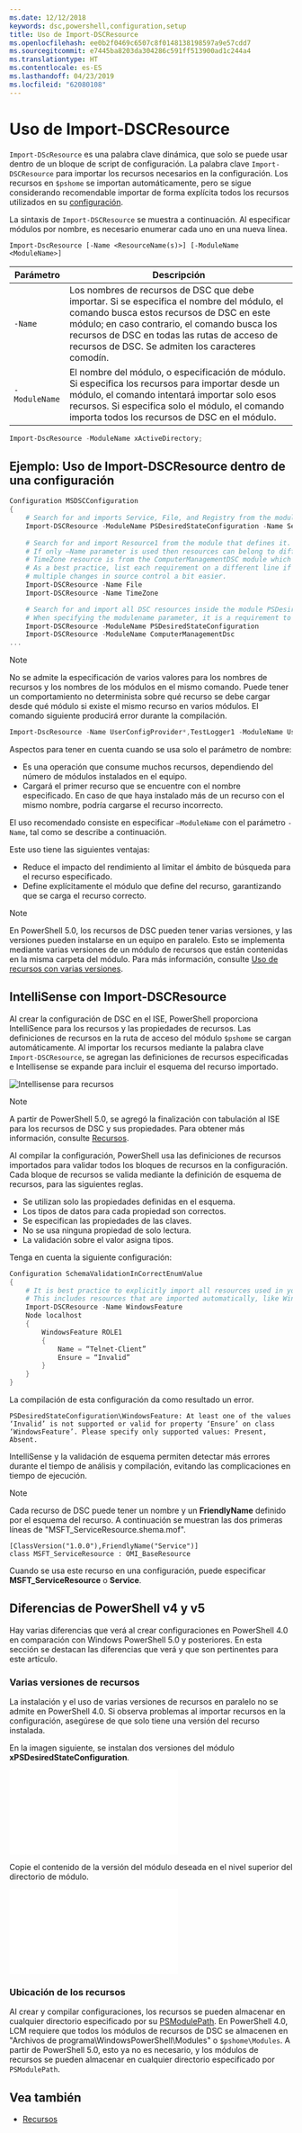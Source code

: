 ```yaml
---
ms.date: 12/12/2018
keywords: dsc,powershell,configuration,setup
title: Uso de Import-DSCResource
ms.openlocfilehash: ee0b2f0469c6507c8f0148138198597a9e57cdd7
ms.sourcegitcommit: e7445ba8203da304286c591ff513900ad1c244a4
ms.translationtype: HT
ms.contentlocale: es-ES
ms.lasthandoff: 04/23/2019
ms.locfileid: "62080108"
---
```

# <a name="using-import-dscresource"></a>Uso de Import-DSCResource

`Import-DScResource` es una palabra clave dinámica, que solo se puede usar dentro de un bloque de script de configuración. La palabra clave `Import-DSCResource` para importar los recursos necesarios en la configuración. Los recursos en `$pshome` se importan automáticamente, pero se sigue considerando recomendable importar de forma explícita todos los recursos utilizados en su [configuración](Configurations.md).

La sintaxis de `Import-DSCResource` se muestra a continuación.  Al especificar módulos por nombre, es necesario enumerar cada uno en una nueva línea.

```syntax
Import-DscResource [-Name <ResourceName(s)>] [-ModuleName <ModuleName>]
```

|Parámetro  |Descripción  |
|---------|---------|
|`-Name`|Los nombres de recursos de DSC que debe importar. Si se especifica el nombre del módulo, el comando busca estos recursos de DSC en este módulo; en caso contrario, el comando busca los recursos de DSC en todas las rutas de acceso de recursos de DSC. Se admiten los caracteres comodín.|
|`-ModuleName`|El nombre del módulo, o especificación de módulo.  Si especifica los recursos para importar desde un módulo, el comando intentará importar solo esos recursos. Si especifica solo el módulo, el comando importa todos los recursos de DSC en el módulo.|

```powershell
Import-DscResource -ModuleName xActiveDirectory;
```

## <a name="example-use-import-dscresource-within-a-configuration"></a>Ejemplo: Uso de Import-DSCResource dentro de una configuración

```powershell
Configuration MSDSCConfiguration
{
    # Search for and imports Service, File, and Registry from the module PSDesiredStateConfiguration.
    Import-DSCResource -ModuleName PSDesiredStateConfiguration -Name Service, File, Registry
    
    # Search for and import Resource1 from the module that defines it.
    # If only –Name parameter is used then resources can belong to different PowerShell modules as well.
    # TimeZone resource is from the ComputerManagementDSC module which is not installed by default.
    # As a best practice, list each requirement on a different line if possible.  This makes reviewing
    # multiple changes in source control a bit easier.
    Import-DSCResource -Name File
    Import-DSCResource -Name TimeZone

    # Search for and import all DSC resources inside the module PSDesiredStateConfiguration.
    # When specifying the modulename parameter, it is a requirement to list each on a new line.
    Import-DSCResource -ModuleName PSDesiredStateConfiguration
    Import-DSCResource -ModuleName ComputerManagementDsc
...
```

> [!NOTE]
> No se admite la especificación de varios valores para los nombres de recursos y los nombres de los módulos en el mismo comando. Puede tener un comportamiento no determinista sobre qué recurso se debe cargar desde qué módulo si existe el mismo recurso en varios módulos. El comando siguiente producirá error durante la compilación.
>
> ```powershell
> Import-DscResource -Name UserConfigProvider*,TestLogger1 -ModuleName UserConfigProv,PsModuleForTestLogger
> ```

Aspectos para tener en cuenta cuando se usa solo el parámetro de nombre:

- Es una operación que consume muchos recursos, dependiendo del número de módulos instalados en el equipo.
- Cargará el primer recurso que se encuentre con el nombre especificado. En caso de que haya instalado más de un recurso con el mismo nombre, podría cargarse el recurso incorrecto.

El uso recomendado consiste en especificar `–ModuleName` con el parámetro `-Name`, tal como se describe a continuación.

Este uso tiene las siguientes ventajas:

- Reduce el impacto del rendimiento al limitar el ámbito de búsqueda para el recurso especificado.
- Define explícitamente el módulo que define del recurso, garantizando que se carga el recurso correcto.

> [!NOTE]
> En PowerShell 5.0, los recursos de DSC pueden tener varias versiones, y las versiones pueden instalarse en un equipo en paralelo. Esto se implementa mediante varias versiones de un módulo de recursos que están contenidas en la misma carpeta del módulo.
> Para más información, consulte [Uso de recursos con varias versiones](sxsresource.md).

## <a name="intellisense-with-import-dscresource"></a>IntelliSense con Import-DSCResource

Al crear la configuración de DSC en el ISE, PowerShell proporciona IntelliSence para los recursos y las propiedades de recursos. Las definiciones de recursos en la ruta de acceso del módulo `$pshome` se cargan automáticamente. Al importar los recursos mediante la palabra clave `Import-DSCResource`, se agregan las definiciones de recursos especificadas e Intellisense se expande para incluir el esquema del recurso importado.

![Intellisense para recursos](/media/resource-intellisense.png)

> [!NOTE]
> A partir de PowerShell 5.0, se agregó la finalización con tabulación al ISE para los recursos de DSC y sus propiedades. Para obtener más información, consulte [Recursos](../resources/resources.md).

Al compilar la configuración, PowerShell usa las definiciones de recursos importados para validar todos los bloques de recursos en la configuración.
Cada bloque de recursos se valida mediante la definición de esquema de recursos, para las siguientes reglas.

- Se utilizan solo las propiedades definidas en el esquema.
- Los tipos de datos para cada propiedad son correctos.
- Se especifican las propiedades de las claves.
- No se usa ninguna propiedad de solo lectura.
- La validación sobre el valor asigna tipos.

Tenga en cuenta la siguiente configuración:

```powershell
Configuration SchemaValidationInCorrectEnumValue
{
    # It is best practice to explicitly import all resources used in your Configuration.
    # This includes resources that are imported automatically, like WindowsFeature.
    Import-DSCResource -Name WindowsFeature
    Node localhost
    {
        WindowsFeature ROLE1
        {
            Name = “Telnet-Client”
            Ensure = “Invalid”
        }
    }
}
```

La compilación de esta configuración da como resultado un error.

```output
PSDesiredStateConfiguration\WindowsFeature: At least one of the values ‘Invalid’ is not supported or valid for property ‘Ensure’ on class ‘WindowsFeature’. Please specify only supported values: Present, Absent.
```

IntelliSense y la validación de esquema permiten detectar más errores durante el tiempo de análisis y compilación, evitando las complicaciones en tiempo de ejecución.

> [!NOTE]
> Cada recurso de DSC puede tener un nombre y un **FriendlyName** definido por el esquema del recurso. A continuación se muestran las dos primeras líneas de "MSFT_ServiceResource.shema.mof".
> ```syntax
> [ClassVersion("1.0.0"),FriendlyName("Service")]
> class MSFT_ServiceResource : OMI_BaseResource
> ```
> Cuando se usa este recurso en una configuración, puede especificar **MSFT_ServiceResource** o **Service**.

## <a name="powershell-v4-and-v5-differences"></a>Diferencias de PowerShell v4 y v5

Hay varias diferencias que verá al crear configuraciones en PowerShell 4.0 en comparación con Windows PowerShell 5.0 y posteriores. En esta sección se destacan las diferencias que verá y que son pertinentes para este artículo.

### <a name="multiple-resource-versions"></a>Varias versiones de recursos

La instalación y el uso de varias versiones de recursos en paralelo no se admite en PowerShell 4.0. Si observa problemas al importar recursos en la configuración, asegúrese de que solo tiene una versión del recurso instalada.

En la imagen siguiente, se instalan dos versiones del módulo **xPSDesiredStateConfiguration**.

![Corrección de varias versiones de recursos](/media/multiple-resource-versions-broken.md)

Copie el contenido de la versión del módulo deseada en el nivel superior del directorio de módulo.

![Corrección de varias versiones de recursos](/media/multiple-resource-versions-fixed.md)

### <a name="resource-location"></a>Ubicación de los recursos

Al crear y compilar configuraciones, los recursos se pueden almacenar en cualquier directorio especificado por su [PSModulePath](/powershell/developer/module/modifying-the-psmodulepath-installation-path). En PowerShell 4.0, LCM requiere que todos los módulos de recursos de DSC se almacenen en "Archivos de programa\WindowsPowerShell\Modules" o `$pshome\Modules`. A partir de PowerShell 5.0, esto ya no es necesario, y los módulos de recursos se pueden almacenar en cualquier directorio especificado por `PSModulePath`.

## <a name="see-also"></a>Vea también

- [Recursos](../resources/resources.md)
